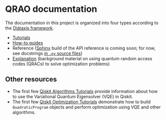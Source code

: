 # QRAO documentation

The documentation in this project is organized into four types according to the [Diátaxis framework].

- [Tutorials](tutorials/)
- [How-to guides](how_tos/)
- Reference ([Sphinx](https://www.sphinx-doc.org/en/master/) build of the API reference is coming soon; for now, see docstrings [in `.py` source files](../qrao))
- [Explanation](background/) (background material on using quantum random access codes (QRACs) to solve optimization problems)

[Diátaxis framework]: https://diataxis.fr/

## Other resources

- The first few [Qiskit Algorithms Tutorials](https://qiskit.org/documentation/tutorials.html#algorithms) provide information about how to use the Variational Quantum Eigensolver (VQE) in Qiskit.
- The first few [Qiskit Optimization Tutorials](https://qiskit.org/documentation/optimization/tutorials/index.html#optimization-tutorials) demonstrate how to build `QuadraticProgram` objects and perform optimization using VQE and other algorithms.
